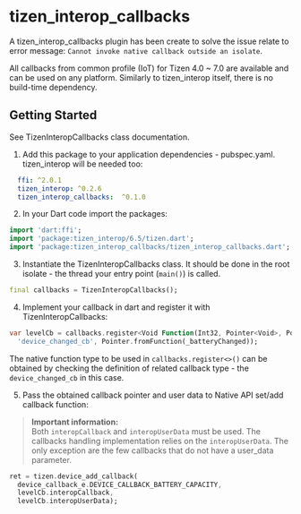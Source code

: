 # tizen_interop_callbacks

A tizen_interop_callbacks plugin has been create to solve the issue relate to error message: `Cannot invoke native callback outside an isolate`.

All callbacks from common profile (IoT) for Tizen 4.0 ~ 7.0
are available and can be used on any platform.
Similarly to tizen_interop itself, there is no build-time dependency.

## Getting Started

See TizenInteropCallbacks class documentation.

1. Add this package to your application dependencies - pubspec.yaml. tizen_interop will be needed too:
``` yaml
  ffi: ^2.0.1
  tizen_interop: ^0.2.6
  tizen_interop_callbacks:  ^0.1.0
```

2. In your Dart code import the packages:
``` dart
import 'dart:ffi';
import 'package:tizen_interop/6.5/tizen.dart';
import 'package:tizen_interop_callbacks/tizen_interop_callbacks.dart';
```

3. Instantiate the TizenInteropCallbacks class. It should be done in the root isolate - the thread your entry point (`main()`) is called.
``` dart
final callbacks = TizenInteropCallbacks();
```

4. Implement your callback in dart and register it with TizenInteropCallbacks:
``` dart
var levelCb = callbacks.register<Void Function(Int32, Pointer<Void>, Pointer<Void>)>(
  'device_changed_cb', Pointer.fromFunction(_batteryChanged));
```

The native function type to be used in `callbacks.register<>()` can be obtained by checking
the definition of related callback type - the `device_changed_cb` in this case.

5. Pass the obtained callback pointer and user data to Native API set/add callback function:

> **Important information:**  
> Both `interopCallback` and `interopUserData` must be used. The callbacks handling implementation relies on the `interopUserData`.
> The only exception are the few callbacks that do not have a user_data parameter.

``` dart
ret = tizen.device_add_callback(
  device_callback_e.DEVICE_CALLBACK_BATTERY_CAPACITY,
  levelCb.interopCallback,
  levelCb.interopUserData);
```
